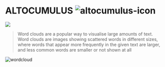 # ALTOCUMULUS ![altocumulus-icon](https://upload.wikimedia.org/wikipedia/commons/thumb/6/6d/Breezeicons-places-22-folder-cloud.svg/120px-Breezeicons-places-22-folder-cloud.svg.png)

![](https://img.shields.io/badge/Deployment-Failing-red)
> Word clouds are a popular way to visualise large amounts of text. Word clouds are images showing scattered words in different sizes, where words that appear more frequently in the given text are larger, and less common words are smaller or not shown at all


![wordcloud](https://muralweaver.netlify.com/static/e82592d14dff24be2af115fe1db56577/7cc4b/wordcloud.png)
